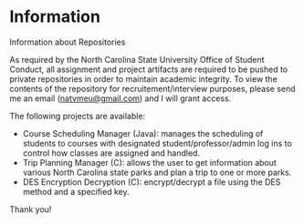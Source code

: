 # Information
Information about Repositories

As required by the North Carolina State University Office of Student Conduct, all assignment and project artifacts are required to be pushed to private repositories in order to maintain academic integrity. To view the contents of the repository for recruitement/interview purposes, please send me an email (natvmeu@gmail.com) and I will grant access.

The following projects are available:
- Course Scheduling Manager (Java): manages the scheduling of students to courses with designated student/professor/admin log ins to control how classes are assigned and handled.
- Trip Planning Manager (C): allows the user to get information about various North Carolina state parks and plan a trip to one or more parks.
- DES Encryption Decryption (C): encrypt/decrypt a file using the DES method and a specified key.

Thank you!
